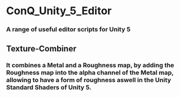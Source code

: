 # ConQ_Unity_5_Editor

### A range of useful editor scripts for Unity 5

## Texture-Combiner
### It combines a Metal and a Roughness map, by adding the Roughness map into the alpha channel of the Metal map, allowing to have a form of roughness aswell in the Unity Standard Shaders of Unity 5.
